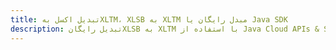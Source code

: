 ---title: تبدیل اکسل بهXLTM، XLSB به XLTM مبدل رایگان یا Java SDKdescription: تبدیل رایگانXLSB به XLTM با استفاده از Java Cloud APIs & SDK. همچنین کاربرگ یا صفحه گسترده Microsoft Excel، CSV و SpreadsheetML را در Cloud ایجاد، ویرایش و رندر کنید.---